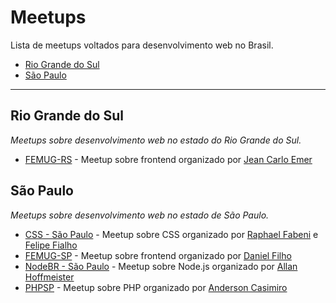# Meetups

Lista de meetups voltados para desenvolvimento web no Brasil.

* [Rio Grande do Sul](#rio-grande-do-sul)
* [São Paulo](#sao-paulo)

----

## Rio Grande do Sul

*Meetups sobre desenvolvimento web no estado do Rio Grande do Sul.*

* [FEMUG-RS](http://www.meetup.com/FEMUG-RS/) - Meetup sobre frontend organizado por [Jean Carlo Emer](https://twitter.com/jcemer)

## São Paulo

*Meetups sobre desenvolvimento web no estado de São Paulo.*

* [CSS - São Paulo](http://www.meetup.com/CSS-SP/) - Meetup sobre CSS organizado por [Raphael Fabeni](https://twitter.com/raphaelfabeni) e [Felipe Fialho](https://twitter.com/LFeh)
* [FEMUG-SP](http://femug.com/cgi-bin/mailman/listinfo/sp) - Meetup sobre frontend organizado por [Daniel Filho](https://twitter.com/danielfilho)
* [NodeBR - São Paulo](http://www.meetup.com/NodeBR-Sao-Paulo/) - Meetup sobre Node.js organizado por [Allan Hoffmeister](https://twitter.com/alan_hoff)
* [PHPSP](http://www.meetup.com/php-sp/) - Meetup sobre PHP organizado por [Anderson Casimiro](https://twitter.com/duodraco)
